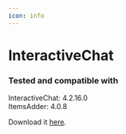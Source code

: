 ```yaml
---
icon: info
---
```


# InteractiveChat

### Tested and compatible with

InteractiveChat: 4.2.16.0\
ItemsAdder: 4.0.8

Download it [here](https://www.spigotmc.org/resources/interactivechat-show-items-inventory-in-chat-custom-chat-keywords-bungee-velocity-support.75870/).